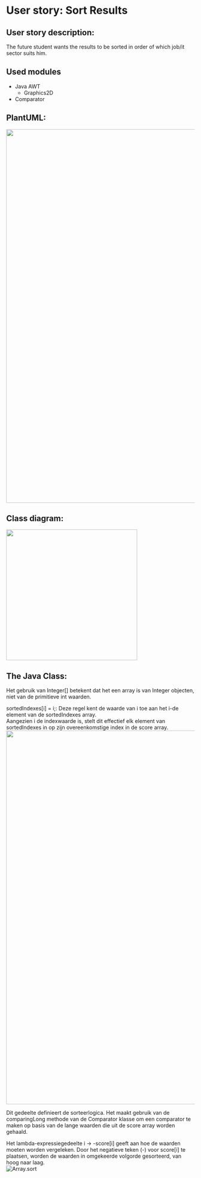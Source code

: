 # User story: Sort Results


## User story description:
The future student wants the results  to be sorted in order of which job/it sector suits him.

## Used modules
- Java AWT
    - Graphics2D
- Comparator



## PlantUML:
<img src="../../assets/plantumlsort.png" width="1000">


## Class diagram:
<img src="../../assets/classSort.png" width="350">

## The Java Class:
Het gebruik van Integer[] betekent dat het een array is van Integer objecten, niet van de primitieve int waarden.

sortedIndexes[i] = i;: Deze regel kent de waarde van i toe aan het i-de element van de sortedIndexes array. <br>
Aangezien i de indexwaarde is, stelt dit effectief elk element van sortedIndexes in op zijn overeenkomstige index in de score array.
<img src="../../assets/sortArrayForLoop.png" width="1000" >


Dit gedeelte definieert de sorteerlogica. Het maakt gebruik van de comparingLong methode van de Comparator klasse om een comparator
te maken op basis van de lange waarden die uit de score array worden gehaald. <br>

Het lambda-expressiegedeelte i -> -score[i] geeft aan hoe de waarden moeten worden vergeleken. 
Door het negatieve teken (-) voor score[i] te plaatsen, worden de waarden in omgekeerde volgorde gesorteerd, van hoog naar laag.\
![Array.sort](../../assets/SortWithLambda.png)
